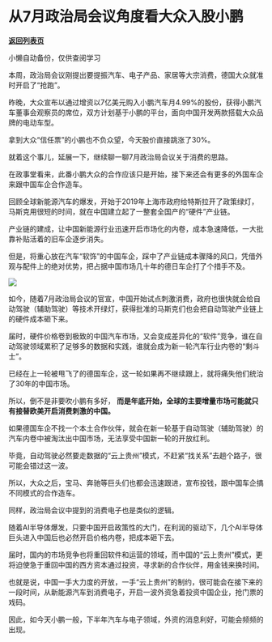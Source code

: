 # 从7月政治局会议角度看大众入股小鹏

[**返回列表页**](/gzh/政事堂2019)

小懒自动备份，仅供查阅学习

本周，政治局会议刚提出要提振汽车、电子产品、家居等大宗消费，德国大众就准时开启了“抢跑”。  

昨晚，大众宣布以通过增资以7亿美元购入小鹏汽车月4.99%的股份，获得小鹏汽车董事会观察员的席位，双方计划基于小鹏的平台，面向中国开发两款搭载大众品牌的电动车型。

拿到大众“信任票”的小鹏也不负众望，今天股价直接跳涨了30%。

就着这个事儿，延展一下，继续聊一聊7月政治局会议关于消费的思路。

在政事堂看来，此番小鹏大众的合作应该只是开始，接下来还会有更多的外国车企来跟中国车企合作造车。  

回顾全球新能源汽车的爆发，开始于2019年上海市政府给特斯拉开了政策绿灯，马斯克用很短的时间，就在中国建立起了一整套全国产的“硬件”产业链。

产业链的建成，让中国新能源行业迅速开启市场化的内卷，成本急速降低，一大批靠补贴活着的旧车企逐步消失。

但是，将重心放在汽车“软饰”的中国车企，踩中了产业链成本骤降的风口，凭借外观与配件上的绝对优势，把占据中国市场几十年的德日车企打了个措手不及。

![](https://mmbiz.qpic.cn/mmbiz_png/rxhS23yu8cMWe7B8jKg819GfvklRgB9lTZTgdqozJ9gYzywU6REU4xtXBbEYHfJQBxk7amXoMn4nOAka929Dnw/640?wx_fmt=png)

如今，随着7月政治局会议的官宣，中国开始试点刺激消费，政府也很快就会给自动驾驶（辅助驾驶）等技术开绿灯，获得批准的马斯克们也会把自动驾驶产业链上的硬件成本砸下来。

届时，硬件价格卷到极致的中国汽车市场，又会变成差异化的“软件”竞争，谁在自动驾驶领域累积了足够多的数据和实践，谁就会成为新一轮汽车行业内卷的“剩斗士”。

已经在上一轮被甩飞了的德国车企，这一轮如果再不继续跟上，就将痛失他们统治了30年的中国市场。

所以，倒不是非要吹小鹏有多好， **而是年底开始，全球的主要增量市场可能就只有接替欧美开启消费刺激的中国。**

如果德国车企不找一个本土合作伙伴，就会在新一轮基于自动驾驶（辅助驾驶）的汽车内卷中被淘汰出中国市场，无法享受中国新一轮的开放红利。

毕竟，自动驾驶必然要走数据的“云上贵州”模式，不赶紧“找关系”去趟个路子，很可能会错过这一波。

所以，大众之后，宝马、奔驰等巨头们也都会迅速跟进，宣布投钱，跟中国车企搞不同模式的合作造车。  

同样，政治局会议中提到的消费电子也是类似的逻辑。

随着AI半导体爆发，只要中国开启政策性的大门，在利润的驱动下，几个AI半导体巨头进入中国后也必然开启价格内卷，把成本砸下去。

届时，国内的市场竞争也将重回软件和运营的领域，而中国的“云上贵州”模式，更将迫使急于重回中国的西方资本通过投资，寻求新的合作伙伴，用金钱来换时间。

也就是说，中国一手大力度的开放，一手“云上贵州”的制约，很可能会在接下来的一段时间，从新能源汽车到消费电子，开启一波外资急着投资中国企业，抢门票的戏码。  

因此，如今天小鹏一般，下半年汽车与电子领域，外资的消息利好，可能会频频的出现。

